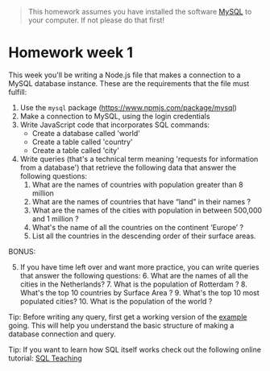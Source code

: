 > This homework assumes you have installed the software [MySQL](https://dev.mysql.com/downloads/mysql/) to your computer. If not please do that first!

# Homework week 1

This week you'll be writing a Node.js file that makes a connection to a MySQL database instance. These are the requirements that the file must fulfill:

1. Use the `mysql` package (https://www.npmjs.com/package/mysql)
2. Make a connection to MySQL, using the login credentials
3. Write JavaScript code that incorporates SQL commands:
    - Create a database called 'world'
    - Create a table called 'country'
    - Create a table called 'city'
4. Write queries (that's a technical term meaning 'requests for information from a database') that retrieve the following data that answer the following questions:
    1. What are the names of countries with population greater than 8 million
    2. What are the names of countries that have “land” in their names ?
    3. What are the names of the cities with population in between 500,000 and 1 million ?
    4. What's the name of all the countries on the continent ‘Europe’ ?
    5. List all the countries in the descending order of their surface areas.

BONUS:

5. If you have time left over and want more practice, you can write queries that answer the following questions:
    6. What are the names of all the cities in the Netherlands?
    7. What is the population of Rotterdam ?
    8. What's the top 10 countries by Surface Area ?
    9. What's the top 10 most populated cities?
    10. What is the population of the world ?

Tip: Before writing any query, first get a working version of the [example](https://www.npmjs.com/package/mysql#introduction) going. This will help you understand the basic structure of making a database connection and query.

Tip: If you want to learn how SQL itself works check out the following online tutorial: [SQL Teaching](https://www.sqlteaching.com/)
